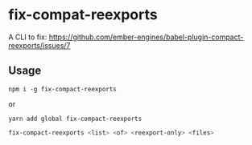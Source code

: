 # fix-compat-reexports

A CLI to fix: https://github.com/ember-engines/babel-plugin-compact-reexports/issues/7

## Usage

```
npm i -g fix-compact-reexports
```

or

```
yarn add global fix-compact-reexports
```

```sh
fix-compact-reexports <list> <of> <reexport-only> <files>
```
